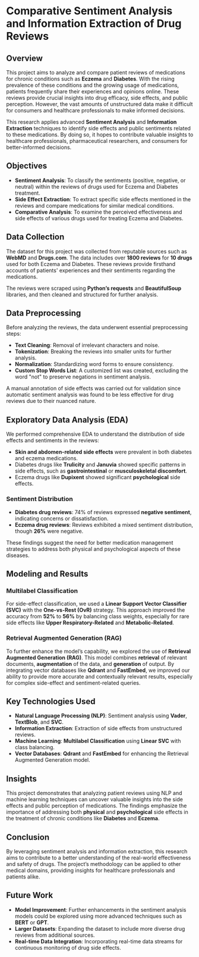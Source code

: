 # Comparative Sentiment Analysis and Information Extraction of Drug Reviews

## Overview

This project aims to analyze and compare patient reviews of medications for chronic conditions such as **Eczema** and **Diabetes**. With the rising prevalence of these conditions and the growing usage of medications, patients frequently share their experiences and opinions online. These reviews provide crucial insights into drug efficacy, side effects, and public perception. However, the vast amounts of unstructured data make it difficult for consumers and healthcare professionals to make informed decisions.

This research applies advanced **Sentiment Analysis** and **Information Extraction** techniques to identify side effects and public sentiments related to these medications. By doing so, it hopes to contribute valuable insights to healthcare professionals, pharmaceutical researchers, and consumers for better-informed decisions.

## Objectives

- **Sentiment Analysis**: To classify the sentiments (positive, negative, or neutral) within the reviews of drugs used for Eczema and Diabetes treatment.
- **Side Effect Extraction**: To extract specific side effects mentioned in the reviews and compare medications for similar medical conditions.
- **Comparative Analysis**: To examine the perceived effectiveness and side effects of various drugs used for treating Eczema and Diabetes.

## Data Collection

The dataset for this project was collected from reputable sources such as **WebMD** and **Drugs.com**. The data includes over **1800 reviews** for **10 drugs** used for both Eczema and Diabetes. These reviews provide firsthand accounts of patients' experiences and their sentiments regarding the medications.

The reviews were scraped using **Python’s requests** and **BeautifulSoup** libraries, and then cleaned and structured for further analysis.

## Data Preprocessing

Before analyzing the reviews, the data underwent essential preprocessing steps:

- **Text Cleaning**: Removal of irrelevant characters and noise.
- **Tokenization**: Breaking the reviews into smaller units for further analysis.
- **Normalization**: Standardizing word forms to ensure consistency.
- **Custom Stop Words List**: A customized list was created, excluding the word "not" to preserve negations in sentiment analysis.
  
A manual annotation of side effects was carried out for validation since automatic sentiment analysis was found to be less effective for drug reviews due to their nuanced nature.

## Exploratory Data Analysis (EDA)

We performed comprehensive EDA to understand the distribution of side effects and sentiments in the reviews:

- **Skin and abdomen-related side effects** were prevalent in both diabetes and eczema medications.
- Diabetes drugs like **Trulicity** and **Januvia** showed specific patterns in side effects, such as **gastrointestinal** or **musculoskeletal discomfort**.
- Eczema drugs like **Dupixent** showed significant **psychological** side effects.

### Sentiment Distribution

- **Diabetes drug reviews**: 74% of reviews expressed **negative sentiment**, indicating concerns or dissatisfaction.
- **Eczema drug reviews**: Reviews exhibited a mixed sentiment distribution, though **26%** were negative.

These findings suggest the need for better medication management strategies to address both physical and psychological aspects of these diseases.

## Modeling and Results

### Multilabel Classification

For side-effect classification, we used a **Linear Support Vector Classifier (SVC)** with the **One-vs-Rest (OvR)** strategy. This approach improved the accuracy from **52%** to **56%** by balancing class weights, especially for rare side effects like **Upper Respiratory-Related** and **Metabolic-Related**.

### Retrieval Augmented Generation (RAG)

To further enhance the model’s capability, we explored the use of **Retrieval Augmented Generation (RAG)**. This model combines **retrieval** of relevant documents, **augmentation** of the data, and **generation** of output. By integrating vector databases like **Qdrant** and **FastEmbed**, we improved our ability to provide more accurate and contextually relevant results, especially for complex side-effect and sentiment-related queries.

## Key Technologies Used

- **Natural Language Processing (NLP)**: Sentiment analysis using **Vader**, **TextBlob**, and **SVC**.
- **Information Extraction**: Extraction of side effects from unstructured reviews.
- **Machine Learning**: **Multilabel Classification** using **Linear SVC** with class balancing.
- **Vector Databases**: **Qdrant** and **FastEmbed** for enhancing the Retrieval Augmented Generation model.

## Insights

This project demonstrates that analyzing patient reviews using NLP and machine learning techniques can uncover valuable insights into the side effects and public perception of medications. The findings emphasize the importance of addressing both **physical** and **psychological** side effects in the treatment of chronic conditions like **Diabetes** and **Eczema**.

## Conclusion

By leveraging sentiment analysis and information extraction, this research aims to contribute to a better understanding of the real-world effectiveness and safety of drugs. The project’s methodology can be applied to other medical domains, providing insights for healthcare professionals and patients alike.

## Future Work

- **Model Improvement**: Further enhancements in the sentiment analysis models could be explored using more advanced techniques such as **BERT** or **GPT**.
- **Larger Datasets**: Expanding the dataset to include more diverse drug reviews from additional sources.
- **Real-time Data Integration**: Incorporating real-time data streams for continuous monitoring of drug side effects.

